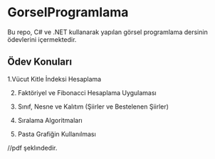 # GorselProgramlama

Bu repo, C# ve .NET kullanarak yapılan görsel programlama dersinin ödevlerini içermektedir.

## Ödev Konuları

1.Vücut Kitle İndeksi Hesaplama

2. Faktöriyel ve Fibonacci Hesaplama Uygulaması

3. Sınıf, Nesne ve Kalıtım (Şiirler ve Bestelenen Şiirler)

4. Sıralama Algoritmaları

5. Pasta Grafiğin Kullanılması

//pdf şeklındedir.
